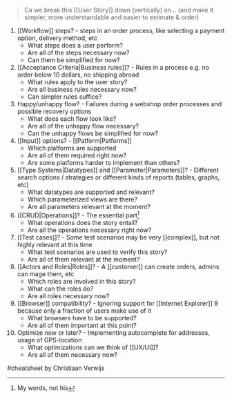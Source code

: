 > Ca we break this [[User Story]] down (vertically) on... (and make it simpler, more understandable and easier to estimate & order)

1. [[Workflow]] steps? - steps in an order process, like selecting a payment option, delivery method, etc
	- What steps does a user perform?
	- Are all of the steps necessary now?
	- Can them be simplified for now?
2. [[Acceptance Criteria|Business rules]]? - Rules in a process e.g. no order below 10 dollars, no shipping abroad
	- What rules apply to the user story?
	- Are all business rules necessary now?
	- Can simpler rules suffice?
3. Happy/unhappy flow? - Failures during a webshop order processes and possible recovery options
	- What does each flow look like?
	- Are all of the unhappy flow necessary?
	- Can the unhappy flows be simplified for now?
4. [[Input]] options? - [[Patform|Patforms]]
	- Which platforms are supported
	- Are all of them required right now?
	- Are some platforms harder to implement than others?
5. [[Type Systems|Datatypes]] and [[Parameter|Parameters]]? - Different search options / strategies or different kinds of reports (tables, graphs, etc)
	- What datatypes are supported and relevant?
	- Which parameterized views are there?
	- Are all parameters relevant at the moment?
6. [[CRUD|Operations]]? - The essential part[^1]
	- What operations does the story entail?
	- Are all the operations necessary right now?
7. [[Test cases]]? - Some test scenarios may be very [[complex]], but not highly relevant at this time
	- What test scenarios are used to verify this story?
	- Are all of them relevant at the moment?
8. [[Actors and Roles|Roles]]? - A [[customer]] can create orders, admins can mage them, etc
	- Which roles are involved in this story?
	- What can the roles do?
	- Are all roles necessary now?
9. [[Browser]] compatibility? - Ignoring support for [[Internet Explorer]] 9 because only a fraction of users make use of it
	- What browsers have to be supported?
	- Are all of them important at this point?
10. Optimize now or later? - Implementing autocomplete for addresses, usage of GPS-location
	- What optimizations can we think of [[UX/UI]]?
	- Are all of them necessary now?

#cheatsheet by Christiaan Verwijs

[^1]: My words, not his